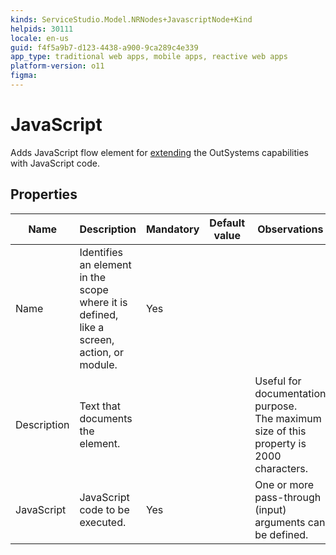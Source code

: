 ```yaml
---
kinds: ServiceStudio.Model.NRNodes+JavascriptNode+Kind
helpids: 30111
locale: en-us
guid: f4f5a9b7-d123-4438-a900-9ca289c4e339
app_type: traditional web apps, mobile apps, reactive web apps
platform-version: o11
figma:
---
```


# JavaScript

Adds JavaScript flow element for [extending](<../../../extensibility-and-integration/javascript/mobile/intro.md>) the OutSystems capabilities with JavaScript code.

## Properties

<table markdown="1">
<thead>
<tr>
<th>Name</th>
<th>Description</th>
<th>Mandatory</th>
<th>Default value</th>
<th>Observations</th>
</tr>
</thead>
<tbody>
<tr>
<td title="Name">Name</td>
<td>Identifies an element in the scope where it is defined, like a screen, action, or module.</td>
<td>Yes</td>
<td></td>
<td></td>
</tr>
<tr>
<td title="Description">Description</td>
<td>Text that documents the element.</td>
<td></td>
<td></td>
<td>Useful for documentation purpose.<br/>The maximum size of this property is 2000 characters.</td>
</tr>
<tr>
<td title="JavaScript">JavaScript</td>
<td>JavaScript code to be executed.</td>
<td>Yes</td>
<td></td>
<td>One or more pass-through (input) arguments can be defined.</td>
</tr>
</tbody>
</table>

